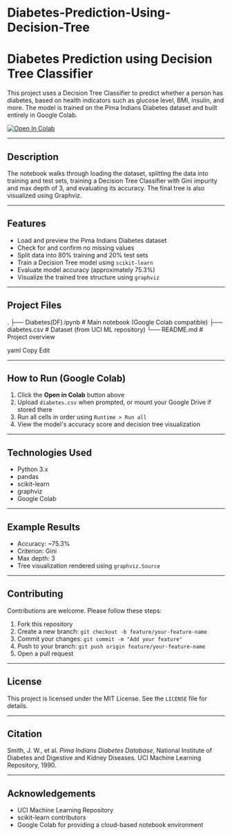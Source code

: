 # Diabetes-Prediction-Using-Decision-Tree
# Diabetes Prediction using Decision Tree Classifier

This project uses a Decision Tree Classifier to predict whether a person has diabetes, based on health indicators such as glucose level, BMI, insulin, and more. The model is trained on the Pima Indians Diabetes dataset and built entirely in Google Colab.

[![Open In Colab](https://colab.research.google.com/assets/colab-badge.svg)](https://colab.research.google.com/github/hariprasanth-22/Diabetes-Prediction-Using-Decision-Tree/blob/main/Diabetes(DF).ipynb)

---

## Description

The notebook walks through loading the dataset, splitting the data into training and test sets, training a Decision Tree Classifier with Gini impurity and max depth of 3, and evaluating its accuracy. The final tree is also visualized using Graphviz.

---

## Features

- Load and preview the Pima Indians Diabetes dataset
- Check for and confirm no missing values
- Split data into 80% training and 20% test sets
- Train a Decision Tree model using `scikit-learn`
- Evaluate model accuracy (approximately 75.3%)
- Visualize the trained tree structure using `graphviz`

---

## Project Files

.
├── Diabetes(DF).ipynb # Main notebook (Google Colab compatible)
├── diabetes.csv # Dataset (from UCI ML repository)
└── README.md # Project overview

yaml
Copy
Edit

---

## How to Run (Google Colab)

1. Click the **Open in Colab** button above
2. Upload `diabetes.csv` when prompted, or mount your Google Drive if stored there
3. Run all cells in order using `Runtime > Run all`
4. View the model's accuracy score and decision tree visualization

---

## Technologies Used

- Python 3.x
- pandas
- scikit-learn
- graphviz
- Google Colab

---

## Example Results

- Accuracy: ~75.3%
- Criterion: Gini
- Max depth: 3
- Tree visualization rendered using `graphviz.Source`

---

## Contributing

Contributions are welcome. Please follow these steps:

1. Fork this repository
2. Create a new branch: `git checkout -b feature/your-feature-name`
3. Commit your changes: `git commit -m "Add your feature"`
4. Push to your branch: `git push origin feature/your-feature-name`
5. Open a pull request

---

## License

This project is licensed under the MIT License. See the `LICENSE` file for details.

---

## Citation

Smith, J. W., et al. *Pima Indians Diabetes Database*, National Institute of Diabetes and Digestive and Kidney Diseases. UCI Machine Learning Repository, 1990.

---

## Acknowledgements

- UCI Machine Learning Repository
- scikit-learn contributors
- Google Colab for providing a cloud-based notebook environment
